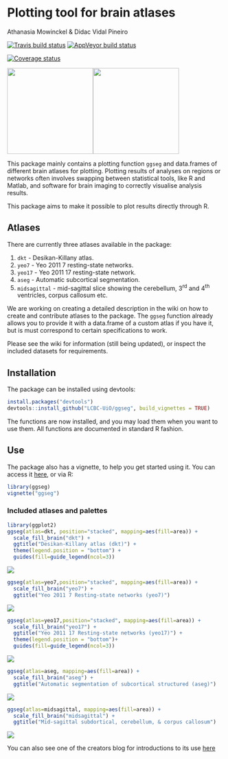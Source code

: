 Plotting tool for brain atlases
================
Athanasia Mowinckel & Didac Vidal Pineiro

[![Travis build status](https://travis-ci.com/LCBC-UiO/ggseg.svg?branch=master)](https://travis-ci.com/LCBC-UiO/ggseg) [![AppVeyor build status](https://ci.appveyor.com/api/projects/status/github/LCBC-UiO/ggseg?branch=master&svg=true)](https://ci.appveyor.com/project/LCBC-UiO/ggseg)

[![Coverage status](https://codecov.io/gh/LCBC-UiO/ggseg/branch/master/graph/badge.svg)](https://codecov.io/github/LCBC-UiO/ggseg?branch=master)

<img src="img/ggseg_contemp.png" width="200px" /><img src="img/ggseg_retro.png" width="200px" />

This package mainly contains a plotting function `ggseg` and data.frames of different brain atlases for plotting. Plotting results of analyses on regions or networks often involves swapping between statistical tools, like R and Matlab, and software for brain imaging to correctly visualise analysis results.

This package aims to make it possible to plot results directly through R.

Atlases
-------

There are currently three atlases available in the package:
1. `dkt` - Desikan-Killany atlas.
2. `yeo7` - Yeo 2011 7 resting-state networks.
3. `yeo17` - Yeo 2011 17 resting-state network.
4. `aseg` - Automatic subcortical segmentation.
5. `midsagittal` - mid-sagittal slice showing the cerebellum, 3<sup>rd</sup> and 4<sup>th</sup> ventricles, corpus callosum etc.

We are working on creating a detailed description in the wiki on how to create and contribute atlases to the package. The `ggseg` function already allows you to provide it with a data.frame of a custom atlas if you have it, but is must correspond to certain specifications to work.

Please see the wiki for information (still being updated), or inspect the included datasets for requirements.

Installation
------------

The package can be installed using devtools:

``` r
install.packages("devtools")
devtools::install_github("LCBC-UiO/ggseg", build_vignettes = TRUE)
```

The functions are now installed, and you may load them when you want to use them. All functions are documented in standard R fashion.

Use
---

The package also has a vignette, to help you get started using it. You can access it [here](inst/doc/ggseg.Rmd), or via R:

``` r
library(ggseg)
vignette("ggseg")
```

### Included atlases and palettes

``` r
library(ggplot2)
ggseg(atlas=dkt, position="stacked", mapping=aes(fill=area)) +
  scale_fill_brain("dkt") +
  ggtitle("Desikan-Killany atlas (dkt)") +
  theme(legend.position = "bottom") +
  guides(fill=guide_legend(ncol=3))
```

![](README_files/figure-markdown_github/dkt-1.png)

``` r
ggseg(atlas=yeo7,position="stacked", mapping=aes(fill=area)) +
  scale_fill_brain("yeo7") +
  ggtitle("Yeo 2011 7 Resting-state networks (yeo7)")
```

![](README_files/figure-markdown_github/yeo7-1.png)

``` r
ggseg(atlas=yeo17,position="stacked", mapping=aes(fill=area)) +
  scale_fill_brain("yeo17") +
  ggtitle("Yeo 2011 17 Resting-state networks (yeo17)") +
  theme(legend.position = "bottom")+
  guides(fill=guide_legend(ncol=3))
```

![](README_files/figure-markdown_github/yeo17-1.png)

``` r
ggseg(atlas=aseg, mapping=aes(fill=area)) +
  scale_fill_brain("aseg") +
  ggtitle("Automatic segmentation of subcortical structured (aseg)")
```

![](README_files/figure-markdown_github/aseg-1.png)

``` r
ggseg(atlas=midsagittal, mapping=aes(fill=area)) +
  scale_fill_brain("midsagittal") +
  ggtitle("Mid-sagittal subdortical, cerebellum, & corpus callosum")
```

![](README_files/figure-markdown_github/midsagittal-1.png)

You can also see one of the creators blog for introductions to its use [here](https://drmowinckels.io/blog/introducing-the-ggseg-r-package-for-brain-segmentations/)
